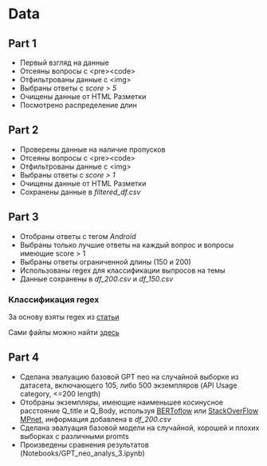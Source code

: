 # Data

## Part 1

- Первый взгляд на данные
- Отсеяны вопросы с \<pre>\<code>
- Отфильтрованы данные с \<img>
- Выбраны ответы с _score > 5_
- Очищены данные от HTML Разметки
- Посмотрено распределение длин

## Part 2

- Проверены данные на наличие пропусков
- Отсеяны вопросы с \<pre>\<code>
- Отфильтрованы данные с \<img>
- Выбраны ответы с _score > 1_
- Очищены данные от HTML Разметки
- Сохранены данные в _filtered_df.csv_

## Part 3

- Отобраны ответы с тегом _Android_
- Выбраны только лучшие ответы на каждый вопрос и вопросы имеющие score > 1
- Выбраны ответы ограниченной длины (150 и 200)
- Использованы regex для классификации выпросов на темы
- Данные сохранены в _df_200.csv_ и _df_150.csv_

### Классификация regex

За основу взяты regex из [статьи](https://link.springer.com/article/10.1007/s10664-019-09758-x)

Сами файлы можно найти [здесь](https://figshare.com/articles/online_resource/qc_replication_package_zip/8870123/1)

## Part 4

- Сделана эвалуацию базовой GPT neo на случайной выборке из датасета, включающего 105, либо 500 экземпляров (API Usage category, <=200 length)
- Отобраны экземпляры, имеющие наименьшее косинусное расстояние Q_title и Q_Body, используя [BERToflow](https://github.com/lanwuwei/BERTOverflow) или [StackOverFlow MPnet](https://huggingface.co/flax-sentence-embeddings/stackoverflow_mpnet-base), информация добавлена в _df_200.csv_
- Сделана эвалуация базовой модели на случайной, хорошей и плохих выборках с различными promts
- Произведены сравнения результатов (Notebooks/GPT_neo_analys_3.ipynb)